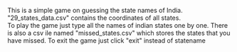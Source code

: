 This is a simple game on guessing the state names of India. 
"29_states_data.csv" contains the coordinates of all states.  
To play the game just type all the names of indian states one by one. 
There is also a csv ile named "missed_states.csv" which stores the states that you have missed. 
To exit the game just click "exit" instead of statename
